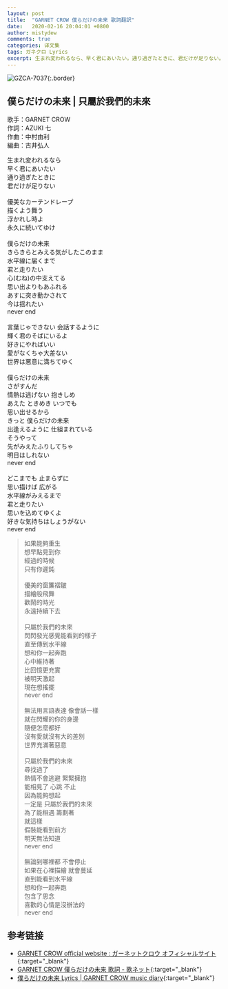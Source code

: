 ```yaml
---
layout: post
title:  "GARNET CROW 僕らだけの未来 歌詞翻訳"
date:   2020-02-16 20:04:01 +0800
author: mistydew
comments: true
categories: 译文集
tags: ガネクロ Lyrics
excerpt: 生まれ変われるなら、早く君にあいたい。通り過ぎたときに、君だけが足りない。
---
```

![GZCA-7037](/gc/assets/images/discography/single/GZCA-7037.jpg){:.border}

## 僕らだけの未来 | 只屬於我們的未來

歌手：GARNET CROW<br>
作詞：AZUKI 七<br>
作曲：中村由利<br>
編曲：古井弘人

<div class="lyric-original">
<p>
生まれ変われるなら<br>
早く君にあいたい<br>
通り過ぎたときに<br>
君だけが足りない<br>
<br>
優美なカーテンドレープ<br>
描くよう舞う<br>
浮かれし時よ<br>
永久に続いてゆけ<br>
<br>
僕らだけの未来<br>
きらきらとみえる気がしたこのまま<br>
水平線に届くまで<br>
君と走りたい<br>
心(むね)の中支えてる<br>
思い出よりもあふれる<br>
あすに突き動かされて<br>
今は揺れたい<br>
never end<br>
<br>
言葉じゃできない 会話するように<br>
輝く君のそばにいるよ<br>
好きにやればいい<br>
愛がなくちゃ大差ない<br>
世界は悪意に満ちてゆく<br>
<br>
僕らだけの未来<br>
さがすんだ<br>
情熱は逃げない 抱きしめ<br>
あえた ときめき いつでも<br>
思い出せるから<br>
きっと 僕らだけの未来<br>
出逢えるように 仕組まれている<br>
そうやって<br>
先がみえたふりしてちゃ<br>
明日はしれない<br>
never end<br>
<br>
どこまでも 止まらずに<br>
思い描けば 広がる<br>
水平線がみえるまで<br>
君と走りたい<br>
思いを込めてゆくよ<br>
好きな気持ちはしょうがない<br>
never end
</p>
</div>

<div class="lyric-translation">
<blockquote>
如果能夠重生<br>
想早點見到你<br>
經過的時候<br>
只有你遲鈍<br>
<br>
優美的窗簾褶皺<br>
描繪般飛舞<br>
歡鬧的時光<br>
永遠持續下去<br>
<br>
只屬於我們的未來<br>
閃閃發光感覺能看到的樣子<br>
直至傳到水平線<br>
想和你一起奔跑<br>
心中維持著<br>
比回憶更充實<br>
被明天激起<br>
現在想搖擺<br>
never end<br>
<br>
無法用言語表達 像會話一樣<br>
就在閃耀的你的身邊<br>
隨便怎麼都好<br>
沒有愛就沒有大的差別<br>
世界充滿著惡意<br>
<br>
只屬於我們的未來<br>
尋找過了<br>
熱情不會逃避 緊緊擁抱<br>
能相見了 心跳 不止<br>
因為能夠想起<br>
一定是 只屬於我們的未來<br>
為了能相遇 籌劃著<br>
就這樣<br>
假裝能看到前方<br>
明天無法知道<br>
never end<br>
<br>
無論到哪裡都 不會停止<br>
如果在心裡描繪 就會蔓延<br>
直到能看到水平線<br>
想和你一起奔跑<br>
包含了思念<br>
喜歡的心情是沒辦法的<br>
never end
</blockquote>
</div>

## 参考链接

* [GARNET CROW official website : ガーネットクロウ オフィシャルサイト](http://www.garnetcrow.com){:target="_blank"}
* [GARNET CROW 僕らだけの未来 歌詞 - 歌ネット](https://www.uta-net.com/song/18459){:target="_blank"}
* [僕らだけの未来 Lyrics \| GARNET CROW music diary](https://mistydew.github.io/gc/lyrics/original/僕らだけの未来.html){:target="_blank"}
